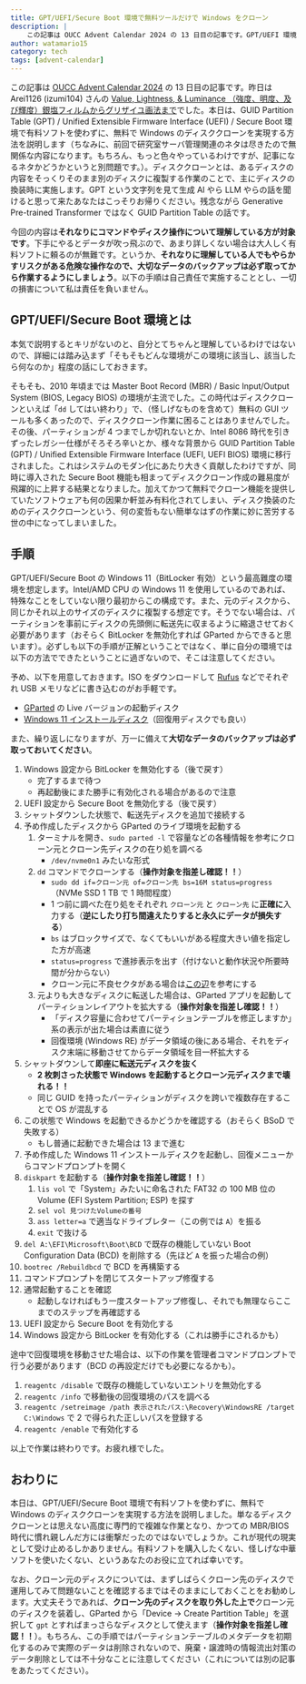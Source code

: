 ```yaml
---
title: GPT/UEFI/Secure Boot 環境で無料ツールだけで Windows をクローン
description: |
    この記事は OUCC Advent Calendar 2024 の 13 日目の記事です。GPT/UEFI 環境で有料ソフトを使わずに、無料で Windows のディスククローンを実現する方法を説明します。
author: watamario15
category: tech
tags: [advent-calendar]
---
```


この記事は [OUCC Advent Calendar 2024](https://adventar.org/calendars/10655) の 13 日目の記事です。昨日は Arei1126 (izumi104) さんの [Value, Lightness, & Luminance （強度、明度、及び輝度）銀塩フィルムからグリザイユ画法まで](https://qiita.com/Arei1126/items/7f946bf5ceb5a39e7813)でした。本日は、GUID Partition Table (GPT) / Unified Extensible Firmware Interface (UEFI) / Secure Boot 環境で有料ソフトを使わずに、無料で Windows のディスククローンを実現する方法を説明します（ちなみに、前回で研究室サーバ管理関連のネタは尽きたので無関係な内容になります。もちろん、もっと色々やっているわけですが、記事になるネタかどうかというと別問題です。）。ディスククローンとは、あるディスクの内容をそっくりそのまま別のディスクに複製する作業のことで、主にディスクの換装時に実施します。GPT という文字列を見て生成 AI やら LLM やらの話を聞けると思って来たあなたはこっそりお帰りください。残念ながら Generative Pre-trained Transformer ではなく GUID Partition Table の話です。

今回の内容は**それなりにコマンドやディスク操作について理解している方が対象です**。下手にやるとデータが吹っ飛ぶので、あまり詳しくない場合は大人しく有料ソフトに頼るのが無難です。というか、**それなりに理解している人でもやらかすリスクがある危険な操作なので、大切なデータのバックアップは必ず取ってから作業するようにしましょう**。以下の手順は自己責任で実施することとし、一切の損害について私は責任を負いません。

## GPT/UEFI/Secure Boot 環境とは

本気で説明するとキリがないのと、自分とてちゃんと理解しているわけではないので、詳細には踏み込まず「そもそもどんな環境がこの環境に該当し、該当したら何なのか」程度の話にしておきます。

そもそも、2010 年頃までは Master Boot Record (MBR) / Basic Input/Output System (BIOS, Legacy BIOS) の環境が主流でした。この時代はディスククローンといえば「`dd` してはい終わり」で、（怪しげなものを含めて）無料の GUI ツールも多くあったので、ディスククローン作業に困ることはありませんでした。その後、パーティションが 4 つまでしか切れないとか、Intel 8086 時代を引きずったレガシー仕様がそろそろ辛いとか、様々な背景から GUID Partition Table (GPT) / Unified Extensible Firmware Interface (UEFI, UEFI BIOS) 環境に移行されました。これはシステムのモダン化にあたり大きく貢献したわけですが、同時に導入された Secure Boot 機能も相まってディスククローン作成の難易度が飛躍的に上昇する結果となりました。加えてかつて無料でクローン機能を提供していたソフトウェアも何の因果か軒並み有料化されてしまい、ディスク換装のためのディスククローンという、何の変哲もない簡単なはずの作業に妙に苦労する世の中になってしまいました。

## 手順

GPT/UEFI/Secure Boot の Windows 11（BitLocker 有効）という最高難度の環境を想定します。Intel/AMD CPU の Windows 11 を使用しているのであれば、特殊なことをしていない限り最初からこの構成です。また、元のディスクから、同じかそれ以上のサイズのディスクに複製する想定です。そうでない場合は、パーティションを事前にディスクの先頭側に転送先に収まるように縮退させておく必要があります（おそらく BitLocker を無効化すれば GParted からできると思います）。必ずしも以下の手順が正解ということではなく、単に自分の環境では以下の方法でできたということに過ぎないので、そこは注意してください。

予め、以下を用意しておきます。ISO をダウンロードして [Rufus](https://rufus.ie/ja/) などでそれぞれ USB メモリなどに書き込むのがお手軽です。

- [GParted](https://gparted.org/download.php) の Live バージョンの起動ディスク
- [Windows 11 インストールディスク](https://www.microsoft.com/ja-jp/software-download/windows11)（回復用ディスクでも良い）

また、繰り返しになりますが、万一に備えて**大切なデータのバックアップは必ず取っておいてください**。

1. Windows 設定から BitLocker を無効化する（後で戻す）
   - 完了するまで待つ
   - 再起動後にまた勝手に有効化される場合があるので注意
1. UEFI 設定から Secure Boot を無効化する（後で戻す）
1. シャットダウンした状態で、転送先ディスクを追加で接続する
1. 予め作成したディスクから GParted のライブ環境を起動する
   1. ターミナルを開き、`sudo parted -l` で容量などの各種情報を参考にクローン元とクローン先ディスクの在り処を調べる
      - `/dev/nvme0n1` みたいな形式
   1. `dd` コマンドでクローンする（**操作対象を指差し確認！！**）
      - `sudo dd if=クローン元 of=クローン先 bs=16M status=progress`（NVMe SSD 1 TB で 1 時間程度）
      - 1 つ前に調べた在り処をそれぞれ `クローン元` と `クローン先` に**正確に**入力する（**逆にしたり打ち間違えたりすると永久にデータが損失する**）
      - `bs` はブロックサイズで、なくてもいいがある程度大きい値を指定した方が高速
      - `status=progress` で進捗表示を出す（付けないと動作状況や所要時間が分からない）
      - クローン元に不良セクタがある場合は[この辺](https://blog.onodai.com/posts/2019-02-19-tue)を参考にする
    1. 元よりも大きなディスクに転送した場合は、GParted アプリを起動してパーティションレイアウトを拡大する（**操作対象を指差し確認！！**）
       - 「ディスク容量に合わせてパーティションテーブルを修正しますか」系の表示が出た場合は素直に従う
       - 回復環境 (Windows RE) がデータ領域の後にある場合、それをディスク末端に移動させてからデータ領域を目一杯拡大する
1. シャットダウンして**即座に転送元ディスクを抜く**
   - **2 枚刺さった状態で Windows を起動するとクローン元ディスクまで壊れる！！**
   - 同じ GUID を持ったパーティションがディスクを跨いで複数存在することで OS が混乱する
1. この状態で Windows を起動できるかどうかを確認する（おそらく BSoD で失敗する）
   - もし普通に起動できた場合は 13 まで進む
1. 予め作成した Windows 11 インストールディスクを起動し、回復メニューからコマンドプロンプトを開く
1. `diskpart` を起動する（**操作対象を指差し確認！！**）
   1. `lis vol` で「System」みたいに命名された FAT32 の 100 MB 位の Volume (EFI System Partition; ESP) を探す
   1. `sel vol 見つけたVolumeの番号`
   1. `ass letter=a` で適当なドライブレター（この例では `A`）を振る
   1. `exit` で抜ける
1. `del A:\EFI\Microsoft\Boot\BCD` で既存の機能していない Boot Configuration Data (BCD) を削除する（先ほど `A` を振った場合の例）
1. `bootrec /Rebuildbcd` で BCD を再構築する
1. コマンドプロンプトを閉じてスタートアップ修復する
1. 通常起動することを確認
   - 起動しなければもう一度スタートアップ修復し、それでも無理ならここまでのステップを再確認する
1. UEFI 設定から Secure Boot を有効化する
1. Windows 設定から BitLocker を有効化する（これは勝手にされるかも）

途中で回復環境を移動させた場合は、以下の作業を管理者コマンドプロンプトで行う必要があります（BCD の再設定だけでも必要になるかも）。

1. `reagentc /disable` で既存の機能していないエントリを無効化する
1. `reagentc /info` で移動後の回復環境のパスを調べる
1. `reagentc /setreimage /path 表示されたパス:\Recovery\WindowsRE /target C:\Windows` で 2 で得られた正しいパスを登録する
1. `reagentc /enable` で有効化する

以上で作業は終わりです。お疲れ様でした。

## おわりに

本日は、GPT/UEFI/Secure Boot 環境で有料ソフトを使わずに、無料で Windows のディスククローンを実現する方法を説明しました。単なるディスククローンとは思えない高度に専門的で複雑な作業となり、かつての MBR/BIOS 時代に慣れ親しんだ方には衝撃だったのではないでしょうか。これが現代の現実として受け止めるしかありません。有料ソフトを購入したくない、怪しげな中華ソフトを使いたくない、というあなたのお役に立てれば幸いです。

なお、クローン元のディスクについては、まずしばらくクローン先のディスクで運用してみて問題ないことを確認するまではそのままにしておくことをお勧めします。大丈夫そうであれば、**クローン先のディスクを取り外した上で**クローン元のディスクを装着し、GParted から「Device → Create Partition Table」を選択して `gpt` とすればまっさらなディスクとして使えます（**操作対象を指差し確認！！**）。もちろん、この手順ではパーティションテーブルのメタデータを初期化するのみで実際のデータは削除されないので、廃棄・譲渡時の情報流出対策のデータ削除としては不十分なことに注意してください（これについては別の記事をあたってください）。
